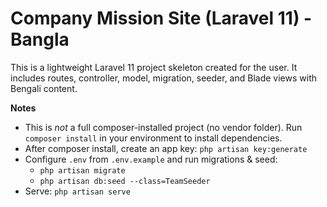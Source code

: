 # Company Mission Site (Laravel 11) - Bangla

This is a lightweight Laravel 11 project skeleton created for the user. It includes routes, controller, model, migration, seeder, and Blade views with Bengali content.

**Notes**
- This is *not* a full composer-installed project (no vendor folder). Run `composer install` in your environment to install dependencies.
- After composer install, create an app key: `php artisan key:generate`
- Configure `.env` from `.env.example` and run migrations & seed:
  - `php artisan migrate`
  - `php artisan db:seed --class=TeamSeeder`
- Serve: `php artisan serve`

